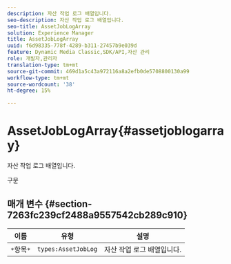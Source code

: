 ```yaml
---
description: 자산 작업 로그 배열입니다.
seo-description: 자산 작업 로그 배열입니다.
seo-title: AssetJobLogArray
solution: Experience Manager
title: AssetJobLogArray
uuid: f6d98335-778f-4289-b311-27457b9e039d
feature: Dynamic Media Classic,SDK/API,자산 관리
role: 개발자,관리자
translation-type: tm+mt
source-git-commit: 469d1a5c43a972116a8a2efb0de5708800130a99
workflow-type: tm+mt
source-wordcount: '38'
ht-degree: 15%

---
```



# AssetJobLogArray{#assetjoblogarray}

자산 작업 로그 배열입니다.

구문

## 매개 변수 {#section-7263fc239cf2488a9557542cb289c910}

| 이름 | 유형 | 설명 |
|---|---|---|
| `*`항목`*` | `types:AssetJobLog` | 자산 작업 로그 배열입니다. |

